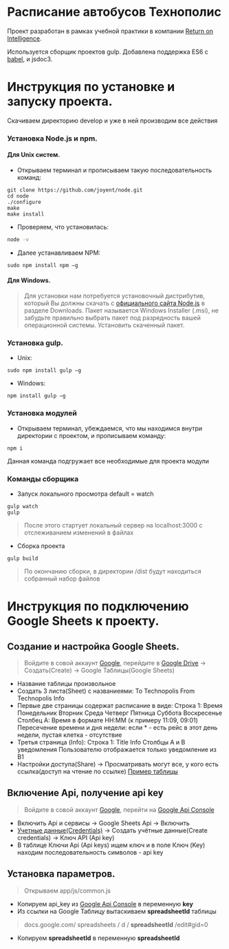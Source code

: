 # Расписание автобусов Технополис

Проект разработан в рамках учебной практики в компании [Return on Intelligence](http://www.returnonintelligence.ru/).

Используется сборщик проектов gulp. Добавлена поддержка ES6 с [babel](https://babeljs.io/), и jsdoc3.


# Инструкция по установке и запуску проекта.

Скачиваем директорию develop и уже в ней производим все действия

### Установка Node.js и npm.

#### Для Unix систем.
- Открываем терминал и прописываем такую последовательность команд:
```
git clone https://github.com/joyent/node.git
cd node
./configure
make
make install
```
- Проверяем, что установилась:
```sh
node -v
```
- Далее устанавливаем NPM:
```
sudo npm install npm –g
```

#### Для Windows.

>Для установки нам потребуется установочный дистрибутив, который Вы должны скачать с [официального сайта Node.js](https://nodejs.org/en/download/) в разделе Downloads. Пакет называется Windows Installer (.msi), не забудьте правильно выбрать пакет под разрядность вашей операционной системы. Установить скаченный пакет.


### Установка gulp.
- Unix:
```
sudo npm install gulp –g
```
- Windows:
```
npm install gulp –g
```

### Установка модулей
- Открываем терминал, убеждаемся, что мы находимся внутри директории с проектом, и прописываем команду:
```
npm i
```
Данная команда подгружает все необходимые для проекта модули

### Команды сборщика
- Запуск локального просмотра default = watch
```
gulp watch
gulp
```
>После этого стартует локальный сервер на localhost:3000 c отслеживанием изменений в файлах
- Сборка проекта
```
gulp build
```
>По окончанию сборки, в директории /dist будут находиться собранный набор файлов

# Инструкция по подключению Google Sheets к проекту.
## Создание и настройка Google Sheets.
>Войдите в совой аккаунт [Google](https://www.google.ru/), перейдите в [Google Drive](https://drive.google.com/drive/my-drive) -> Создать(Create) -> Google Таблицы(Google Sheets)

- Название таблицы произвольное
- Создать 3 листа(Sheet) с названиеями:
To Technopolis
From Technopolis
Info
- Первые две страницы содержат расписание в виде:
Строка 1: Время	Понедельник	Вторник	Среда	Четверг	Пятница	Суббота	Воскресенье
Столбец А: Время в формате HH:MM (к примеру 11:09, 09:01)
Пересечение времени и дня недели: если * - есть рейс в этот день недели, пустая клетка - отсутствие
- Третья страница (Info):
Строка 1: Title	Info
Столбцы A и B уведомления
Пользователю отображается только уведомление из B1
- Настройки доступа(Share) -> Просматривать могут все, у кого есть ссылка(доступ на чтение по ссылке)
[Пример таблицы](https://docs.google.com/spreadsheets/d/10db0NtOmOC5TLw0WBuzFCGtoVa1GaFYDeUqIADh6p1E/edit#gid=0)
## Включение Api, получение api key
>Войдите в совой аккаунт [Google](https://www.google.ru/), перейти на [Google Api Console](https://console.developers.google.com/apis)
- Включить Api и сервисы -> Google Sheets Api -> Включить
- [Учетные данные(Credentials)](https://console.developers.google.com/apis/credentials) -> Создать учётные данные(Create credentials) -> Ключ API (Api key)
- В таблице Ключи Api (Api keys) ищем ключ и в поле Ключ (Key) находим последовательность символов - api key
## Установка параметров.
>Открываем app/js/common.js
- Копируем api_key из [Google Api Console](https://console.developers.google.com/apis) в переменную **key**
- Из ссылки на Google Таблицу вытаскиваем **spreadsheetId** таблицы
> docs.google.com/ spreadsheets / d / **spreadsheetId** /edit#gid=0
- Копируем **spreadsheetId** в переменную **spreadsheetId**















